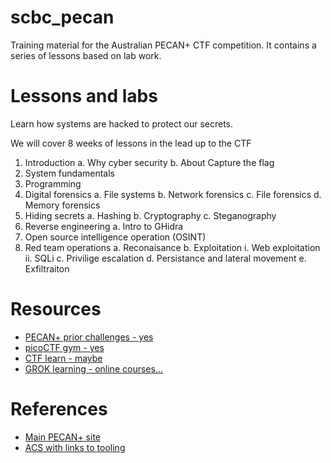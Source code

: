 # scbc_pecan
Training material for the Australian PECAN+ CTF competition. It contains a series of lessons based on lab work.

# Lessons and labs
Learn how systems are hacked to protect our secrets.

We will cover 8 weeks of lessons in the lead up to the CTF

1. Introduction
   a. Why cyber security
   b. About Capture the flag
3. System fundamentals
4. Programming
5. Digital forensics
   a. File systems
   b. Network forensics 
   c. File forensics
   d. Memory forensics
6. Hiding secrets
   a. Hashing
   b. Cryptography
   c. Steganography
8. Reverse engineering
   a. Intro to GHidra
9. Open source intelligence operation (OSINT)
10.  Red team operations
   a. Reconaisance
   b. Exploitation
      i. Web exploitation
      ii. SQLi
   c. Privilige escalation
   d. Persistance and lateral movement
   e. Exfiltraiton

# Resources
* [PECAN+ prior challenges - yes](https://pecanplus.ecusri.org/?page=challenges)
* [picoCTF gym - yes ](https://play.picoctf.org/practice)
* [CTF learn - maybe](https://ctflearn.com/)
* [GROK learning - online courses...](https://groklearning.com/)

# References
* [Main PECAN+ site](https://pecanplus.ecusri.or)
* [ACS with links to tooling](https://membership.acs.org.au/member-insight/20230607-QLD-Calling-all-Tech-Educators-PECAN-Capture-the-Flag-initiative-for-high-school-students-in-years-10.html)
